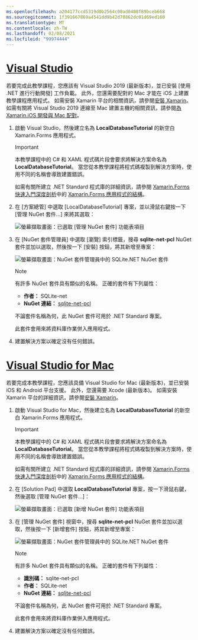 ```yaml
---
ms.openlocfilehash: a204177ccd5319d0b2564c00ad0408f89bceb668
ms.sourcegitcommit: 1f391667869a4541dd9b42d78862dc01d69ed160
ms.translationtype: MT
ms.contentlocale: zh-TW
ms.lasthandoff: 02/08/2021
ms.locfileid: "99974444"
---
```

# <a name="visual-studio"></a>[Visual Studio](#tab/vswin)

若要完成此教學課程，您應該有 Visual Studio 2019 (最新版本)，並已安裝 [使用 .NET 進行行動開發] 工作負載。 此外，您還需要配對的 Mac 才能在 iOS 上建置教學課程應用程式。 如需安裝 Xamarin 平台的相關資訊，請參閱[安裝 Xamarin](~/get-started/installation/index.md)。 如需有關將 Visual Studio 2019 連線至 Mac 建置主機的相關資訊，請參閱[為 Xamarin.iOS 開發與 Mac 配對](~/ios/get-started/installation/windows/connecting-to-mac/index.md)。

1. 啟動 Visual Studio，然後建立名為 **LocalDatabaseTutorial** 的新空白 Xamarin.Forms 應用程式。

    > [!IMPORTANT]
    > 本教學課程中的 C# 和 XAML 程式碼片段會要求將解決方案命名為 **LocalDatabaseTutorial**。 當您從本教學課程將程式碼複製到解決方案時，使用不同的名稱會導致建置錯誤。

    如需有關所建立 .NET Standard 程式庫的詳細資訊，請參閱 [Xamarin.Forms 快速入門深度剖析](~/get-started/first-app/index.md)中的 [Xamarin.Forms 應用程式的結構](~/get-started/first-app/index.md)。

1. 在 [方案總管] 中選取 [LocalDatabaseTutorial] 專案，並以滑鼠右鍵按一下 [管理 NuGet 套件...] 來將其選取：

    ![螢幕擷取畫面：已選取 [管理 NuGet 套件] 功能表項目](../images/vs/add-nuget-packages.png "[新增 NuGet 套件] 功能表項目")

1. 在 [NuGet 套件管理員] 中選取 [瀏覽] 索引標籤，搜尋 **sqlite-net-pcl** NuGet 套件並加以選取，然後按一下 [安裝] 按鈕，將其新增至專案：

    ![螢幕擷取畫面：NuGet 套件管理員中的 SQLite.NET NuGet 套件](../images/vs/add-package.png "SQLite.NET NuGet 套件")

    > [!NOTE]
    > 有許多 NuGet 套件具有類似的名稱。 正確的套件有下列屬性：
    > - **作者：** SQLite-net
    > - **NuGet 連結：** [sqlite-net-pcl](https://www.nuget.org/packages/sqlite-net-pcl/)  
    >
    > 不論套件名稱為何，此 NuGet 套件可用於 .NET Standard 專案。

    此套件會用來將資料庫作業併入應用程式。

1. 建置解決方案以確定沒有任何錯誤。

# <a name="visual-studio-for-mac"></a>[Visual Studio for Mac](#tab/vsmac)

若要完成本教學課程，您應該具備 Visual Studio for Mac (最新版本)，並已安裝 iOS 和 Android 平台支援。 此外，您還需要 Xcode (最新版本)。 如需安裝 Xamarin 平台的詳細資訊，請參閱[安裝 Xamarin](~/get-started/installation/index.md)。

1. 啟動 Visual Studio for Mac，然後建立名為 **LocalDatabaseTutorial** 的新空白 Xamarin.Forms 應用程式。

    > [!IMPORTANT]
    > 本教學課程中的 C# 和 XAML 程式碼片段會要求將解決方案命名為 **LocalDatabaseTutorial**。 當您從本教學課程將程式碼複製到解決方案時，使用不同的名稱會導致建置錯誤。

    如需有關所建立 .NET Standard 程式庫的詳細資訊，請參閱 [Xamarin.Forms 快速入門深度剖析](~/get-started/first-app/index.md)中的 [Xamarin.Forms 應用程式的結構](~/get-started/first-app/index.md)。

1. 在 [Solution Pad] 中選取 **LocalDatabaseTutorial** 專案，按一下滑鼠右鍵，然後選取 [管理 NuGet 套件...]：

    ![螢幕擷取畫面：已選取 [新增 NuGet 套件] 功能表項目](../images/vsmac/add-nuget-packages.png "[新增 NuGet 套件] 功能表項目")

1. 在 [管理 NuGet 套件] 視窗中，搜尋 **sqlite-net-pcl** NuGet 套件並加以選取，然後按一下 [新增套件] 按鈕，將其新增至專案：

    ![螢幕擷取畫面：NuGet 套件管理員中的 SQLite.NET NuGet 套件](../images/vsmac/add-package.png "SQLite.NET NuGet 套件")

    > [!NOTE]
    > 有許多 NuGet 套件具有類似的名稱。 正確的套件有下列屬性：
    > - **識別碼：** sqlite-net-pcl
    > - **作者：** SQLite-net
    > - **NuGet 連結：** [sqlite-net-pcl](https://www.nuget.org/packages/sqlite-net-pcl/)  
    >
    > 不論套件名稱為何，此 NuGet 套件可用於 .NET Standard 專案。

    此套件會用來將資料庫作業併入應用程式。

1. 建置解決方案以確定沒有任何錯誤。
